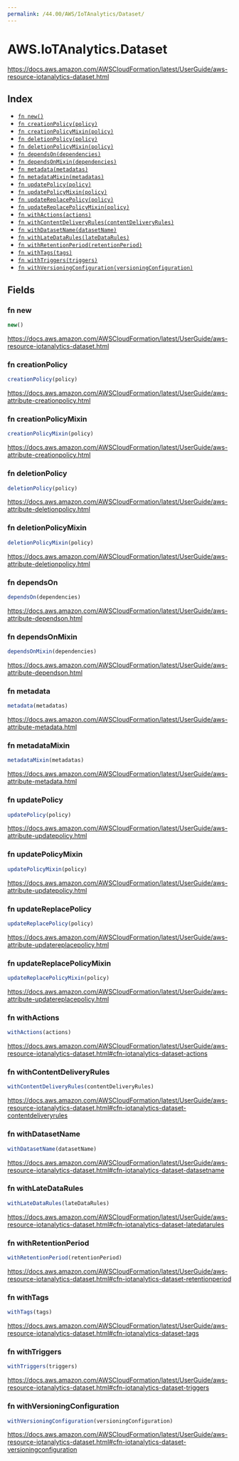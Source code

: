 ```yaml
---
permalink: /44.00/AWS/IoTAnalytics/Dataset/
---
```


# AWS.IoTAnalytics.Dataset

https://docs.aws.amazon.com/AWSCloudFormation/latest/UserGuide/aws-resource-iotanalytics-dataset.html

## Index

* [`fn new()`](#fn-new)
* [`fn creationPolicy(policy)`](#fn-creationpolicy)
* [`fn creationPolicyMixin(policy)`](#fn-creationpolicymixin)
* [`fn deletionPolicy(policy)`](#fn-deletionpolicy)
* [`fn deletionPolicyMixin(policy)`](#fn-deletionpolicymixin)
* [`fn dependsOn(dependencies)`](#fn-dependson)
* [`fn dependsOnMixin(dependencies)`](#fn-dependsonmixin)
* [`fn metadata(metadatas)`](#fn-metadata)
* [`fn metadataMixin(metadatas)`](#fn-metadatamixin)
* [`fn updatePolicy(policy)`](#fn-updatepolicy)
* [`fn updatePolicyMixin(policy)`](#fn-updatepolicymixin)
* [`fn updateReplacePolicy(policy)`](#fn-updatereplacepolicy)
* [`fn updateReplacePolicyMixin(policy)`](#fn-updatereplacepolicymixin)
* [`fn withActions(actions)`](#fn-withactions)
* [`fn withContentDeliveryRules(contentDeliveryRules)`](#fn-withcontentdeliveryrules)
* [`fn withDatasetName(datasetName)`](#fn-withdatasetname)
* [`fn withLateDataRules(lateDataRules)`](#fn-withlatedatarules)
* [`fn withRetentionPeriod(retentionPeriod)`](#fn-withretentionperiod)
* [`fn withTags(tags)`](#fn-withtags)
* [`fn withTriggers(triggers)`](#fn-withtriggers)
* [`fn withVersioningConfiguration(versioningConfiguration)`](#fn-withversioningconfiguration)

## Fields

### fn new

```ts
new()
```

https://docs.aws.amazon.com/AWSCloudFormation/latest/UserGuide/aws-resource-iotanalytics-dataset.html

### fn creationPolicy

```ts
creationPolicy(policy)
```

https://docs.aws.amazon.com/AWSCloudFormation/latest/UserGuide/aws-attribute-creationpolicy.html

### fn creationPolicyMixin

```ts
creationPolicyMixin(policy)
```

https://docs.aws.amazon.com/AWSCloudFormation/latest/UserGuide/aws-attribute-creationpolicy.html

### fn deletionPolicy

```ts
deletionPolicy(policy)
```

https://docs.aws.amazon.com/AWSCloudFormation/latest/UserGuide/aws-attribute-deletionpolicy.html

### fn deletionPolicyMixin

```ts
deletionPolicyMixin(policy)
```

https://docs.aws.amazon.com/AWSCloudFormation/latest/UserGuide/aws-attribute-deletionpolicy.html

### fn dependsOn

```ts
dependsOn(dependencies)
```

https://docs.aws.amazon.com/AWSCloudFormation/latest/UserGuide/aws-attribute-dependson.html

### fn dependsOnMixin

```ts
dependsOnMixin(dependencies)
```

https://docs.aws.amazon.com/AWSCloudFormation/latest/UserGuide/aws-attribute-dependson.html

### fn metadata

```ts
metadata(metadatas)
```

https://docs.aws.amazon.com/AWSCloudFormation/latest/UserGuide/aws-attribute-metadata.html

### fn metadataMixin

```ts
metadataMixin(metadatas)
```

https://docs.aws.amazon.com/AWSCloudFormation/latest/UserGuide/aws-attribute-metadata.html

### fn updatePolicy

```ts
updatePolicy(policy)
```

https://docs.aws.amazon.com/AWSCloudFormation/latest/UserGuide/aws-attribute-updatepolicy.html

### fn updatePolicyMixin

```ts
updatePolicyMixin(policy)
```

https://docs.aws.amazon.com/AWSCloudFormation/latest/UserGuide/aws-attribute-updatepolicy.html

### fn updateReplacePolicy

```ts
updateReplacePolicy(policy)
```

https://docs.aws.amazon.com/AWSCloudFormation/latest/UserGuide/aws-attribute-updatereplacepolicy.html

### fn updateReplacePolicyMixin

```ts
updateReplacePolicyMixin(policy)
```

https://docs.aws.amazon.com/AWSCloudFormation/latest/UserGuide/aws-attribute-updatereplacepolicy.html

### fn withActions

```ts
withActions(actions)
```

https://docs.aws.amazon.com/AWSCloudFormation/latest/UserGuide/aws-resource-iotanalytics-dataset.html#cfn-iotanalytics-dataset-actions

### fn withContentDeliveryRules

```ts
withContentDeliveryRules(contentDeliveryRules)
```

https://docs.aws.amazon.com/AWSCloudFormation/latest/UserGuide/aws-resource-iotanalytics-dataset.html#cfn-iotanalytics-dataset-contentdeliveryrules

### fn withDatasetName

```ts
withDatasetName(datasetName)
```

https://docs.aws.amazon.com/AWSCloudFormation/latest/UserGuide/aws-resource-iotanalytics-dataset.html#cfn-iotanalytics-dataset-datasetname

### fn withLateDataRules

```ts
withLateDataRules(lateDataRules)
```

https://docs.aws.amazon.com/AWSCloudFormation/latest/UserGuide/aws-resource-iotanalytics-dataset.html#cfn-iotanalytics-dataset-latedatarules

### fn withRetentionPeriod

```ts
withRetentionPeriod(retentionPeriod)
```

https://docs.aws.amazon.com/AWSCloudFormation/latest/UserGuide/aws-resource-iotanalytics-dataset.html#cfn-iotanalytics-dataset-retentionperiod

### fn withTags

```ts
withTags(tags)
```

https://docs.aws.amazon.com/AWSCloudFormation/latest/UserGuide/aws-resource-iotanalytics-dataset.html#cfn-iotanalytics-dataset-tags

### fn withTriggers

```ts
withTriggers(triggers)
```

https://docs.aws.amazon.com/AWSCloudFormation/latest/UserGuide/aws-resource-iotanalytics-dataset.html#cfn-iotanalytics-dataset-triggers

### fn withVersioningConfiguration

```ts
withVersioningConfiguration(versioningConfiguration)
```

https://docs.aws.amazon.com/AWSCloudFormation/latest/UserGuide/aws-resource-iotanalytics-dataset.html#cfn-iotanalytics-dataset-versioningconfiguration